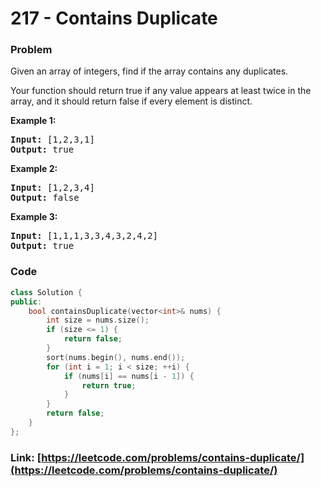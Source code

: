 # 217 - Contains Duplicate

### Problem
<p>Given an array of integers, find if the array contains any duplicates.</p>

<p>Your function should return true if any value appears at least twice in the array, and it should return false if every element is distinct.</p>

<p><strong>Example 1:</strong></p>

<pre>
<strong>Input:</strong> [1,2,3,1]
<strong>Output:</strong> true</pre>

<p><strong>Example 2:</strong></p>

<pre>
<strong>Input: </strong>[1,2,3,4]
<strong>Output:</strong> false</pre>

<p><strong>Example 3:</strong></p>

<pre>
<strong>Input: </strong>[1,1,1,3,3,4,3,2,4,2]
<strong>Output:</strong> true</pre>


### Code
```cpp
class Solution {
public:
    bool containsDuplicate(vector<int>& nums) {
        int size = nums.size();
        if (size <= 1) {
            return false;
        }
        sort(nums.begin(), nums.end());
        for (int i = 1; i < size; ++i) {
            if (nums[i] == nums[i - 1]) {
                return true;
            }
        }
        return false;
    }
};
```
### Link: [https://leetcode.com/problems/contains-duplicate/](https://leetcode.com/problems/contains-duplicate/)
